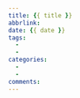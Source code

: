```yaml
---
title: {{ title }}
abbrlink:
date: {{ date }}
tags:
  - 
  - 
categories:
  - 
  - 
comments: 
---
```

